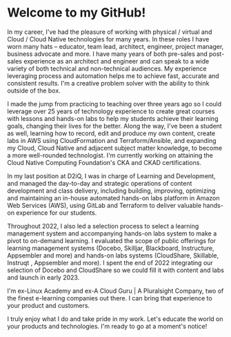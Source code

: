 # Welcome to my GitHub!

In my career, I've had the pleasure of working with physical / virtual and Cloud / Cloud Native technologies for many years. In these roles I have worn many hats – educator, team lead, architect, engineer, project manager, business advocate and more. I have many years of both pre-sales and post-sales experience as an architect and engineer and can speak to a wide variety of both technical and non-technical audiences. My experience leveraging process and automation helps me to achieve fast, accurate and consistent results. I'm a creative problem solver with the ability to think outside of the box.

I made the jump from practicing to teaching over three years ago so I could leverage over 25 years of technology experience to create great courses with lessons and hands-on labs to help my students achieve their learning goals, changing their lives for the better. Along the way, I've been a student as well, learning how to record, edit and produce my own content, create labs in AWS using CloudFormation and Terraform/Ansible, and expanding my Cloud, Cloud Native and adjacent subject matter knowledge, to become a more well-rounded technologist. I'm currently working on attaining the Cloud Native Computing Foundation's CKA and CKAD certifications.

In my last position at D2iQ, I was in charge of Learning and Development, and managed the day-to-day and strategic operations of content development and class delivery, including building, improving, optimizing and maintaining an in-house automated hands-on labs platform in Amazon Web Services (AWS), using GitLab and Terraform to deliver valuable hands-on experience for our students.

Throughout 2022, I also led a selection process to select a learning management system and accompanying hands-on labs system to make a pivot to on-demand learning. I evaluated the scope of public offerings for learning management systems (Docebo, Skilljar, Blackboard, Instructure, Appsembler and more) and hands-on labs systems (CloudShare, Skillable, Instruqt , Appsembler and more). I spent the end of 2022 integrating our selection of Docebo and CloudShare so we could fill it with content and labs and launch in early 2023.

I'm ex-Linux Academy and ex-A Cloud Guru | A Pluralsight Company, two of the finest e-learning companies out there. I can bring that experience to your product and customers.

I truly enjoy what I do and take pride in my work. Let's educate the world on your products and technologies. I'm ready to go at a moment's notice!

